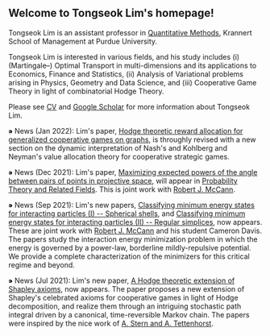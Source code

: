## Welcome to Tongseok Lim's homepage!

Tongseok Lim is an assistant professor in [Quantitative Methods](https://krannert.purdue.edu/directory/view.php?search=FacArea&FacAreaList=61), Krannert School of Management at Purdue University.

Tongseok Lim is interested in various fields, and his study includes (i) (Martingale–) Optimal Transport in multi-dimensions and its applications to Economics, Finance and Statistics, (ii) Analysis of Variational problems arising in Physics, Geometry and Data Science, and (iii) Cooperative Game Theory in light of combinatorial Hodge Theory.

Please see [CV](https://tlim0213.github.io/folder/TLIM_CV.pdf) and [Google Scholar](https://scholar.google.com/citations?user=n-Qz1vgAAAAJ&hl=en) for more information about Tongseok Lim.


⁍ News (Jan 2022): Lim's paper, [Hodge theoretic reward allocation for generalized cooperative games on graphs](https://tlim0213.github.io/folder/papers/ShapleyGeneralGraph.pdf), is throughly revised with a new section on the dynamic interpretation of Nash's and Kohlberg and Neyman's value allocation theory for cooperative strategic games.

⁍ News (Dec 2021): Lim's paper, [Maximizing expected powers of the angle between pairs of points in projective space](https://tlim0213.github.io/folder/papers/Toth_second.pdf), will appear in [Probability Theory and Related Fields](https://www.springer.com/journal/440). This is joint work with [Robert J. McCann](http://www.math.toronto.edu/mccann/).

⁍ News (Sep 2021): Lim's new papers, [Classifying minimum energy states for interacting particles (I) -- Spherical shells](http://www.math.toronto.edu/mccann/papers/SphericalShell.pdf), and [Classifying minimum energy states for interacting particles (II) -- Regular simplices](http://www.math.toronto.edu/mccann/papers/Simplices.pdf), now appears. These are joint work with [Robert J. McCann](http://www.math.toronto.edu/mccann/) and his student Cameron Davis. The papers study the interaction energy minimization problem in which the energy is governed by a power-law, borderline mildly-repulsive potential. We provide a complete characterization of the minimizers for this critical regime and beyond.

⁍ News (Jul 2021): Lim's new paper, [A Hodge theoretic extension of Shapley axioms](https://tlim0213.github.io/folder/papers/ShapleyAxioms.pdf), now appears. The paper proposes a new extension of Shapley's celebrated axioms for cooperative games in light of Hodge decomposition, and realize them through an intriguing stochastic path integral driven by a canonical, time-reversible Markov chain. The papers were inspired by the nice work of [A. Stern and A. Tettenhorst](https://arxiv.org/abs/1709.08318).

